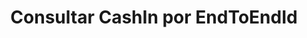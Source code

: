 ---
title: Consultar CashIn por EndToEndId
api:
  file: readme-hml-corebank.json
  operationId: get_v1-cashin-end-to-end-id-id
hidden: false
---